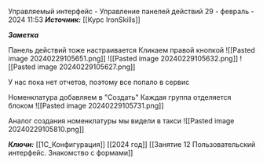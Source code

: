 
Управляемый интерфейс - Управление панелей действий
 29 - февраль - 2024  11:53 
***Источник:***  [[Курс IronSkills]] 

***Заметка*** 


Панель действий тоже настраивается
Кликаем правой кнопкой
![[Pasted image 20240229105651.png]]
![[Pasted image 20240229105632.png]]
![[Pasted image 20240229105627.png]]

У нас пока нет отчетов, поэтому все попало в сервис

Номенклатура добавляем в "Создать"
Каждая группа отделяется блоком
![[Pasted image 20240229105731.png]]

Аналог создания номенклатуры мы видели в такси
![[Pasted image 20240229105810.png]]


***Ключи:*** [[1С_Конфигурация]] [[2024 год]]  [[Занятие 12 Пользовательский интерфейс. Знакомство с формами]]
